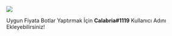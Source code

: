 ![](https://komarev.com/ghpvc/?username=EfsaneCalabria&color=green)

Uygun Fiyata Botlar Yaptırmak İçin **Calabria#1119** Kullanıcı Adını Ekleyebilirsiniz!
